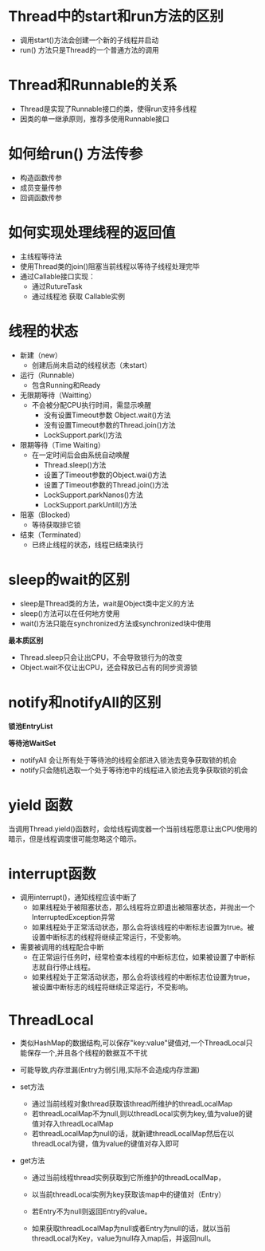 # Thread中的start和run方法的区别

* 调用start()方法会创建一个新的子线程并启动
* run() 方法只是Thread的一个普通方法的调用

# Thread和Runnable的关系

* Thread是实现了Runnable接口的类，使得run支持多线程
* 因类的单一继承原则，推荐多使用Runnable接口

# 如何给run() 方法传参

* 构造函数传参
* 成员变量传参
* 回调函数传参

# 如何实现处理线程的返回值

* 主线程等待法
* 使用Thread类的join()阻塞当前线程以等待子线程处理完毕
* 通过Callable接口实现：
  * 通过RutureTask 
  * 通过线程池 获取 Callable实例

# 线程的状态

* 新建（new） 
  * 创建后尚未启动的线程状态（未start）
* 运行（Runnable）
  * 包含Running和Ready
* 无限期等待（Waitting）
  * 不会被分配CPU执行时间，需显示唤醒
    * 没有设置Timeout参数 Object.wait()方法
    * 没有设置Timeout参数的Thread.join()方法
    * LockSupport.park()方法
* 限期等待（Time Waiting）
  * 在一定时间后会由系统自动唤醒
    * Thread.sleep()方法
    * 设置了Timeout参数的Object.wai()方法
    * 设置了Timeout参数的Thread.join()方法
    * LockSupport.parkNanos()方法
    * LockSupport.parkUntil()方法
* 阻塞（Blocked）
  * 等待获取排它锁
* 结束（Terminated）
  * 已终止线程的状态，线程已结束执行

# sleep的wait的区别

* sleep是Thread类的方法，wait是Object类中定义的方法
* sleep()方法可以在任何地方使用
* wait()方法只能在synchronized方法或synchronized块中使用

**最本质区别**

* Thread.sleep只会让出CPU，不会导致锁行为的改变
* Object.wait不仅让出CPU，还会释放已占有的同步资源锁

# notify和notifyAll的区别

**锁池EntryList**

**等待池WaitSet**

* notifyAll 会让所有处于等待池的线程全部进入锁池去竞争获取锁的机会
* notify只会随机选取一个处于等待池中的线程进入锁池去竞争获取锁的机会

# yield 函数

当调用Thread.yield()函数时，会给线程调度器一个当前线程愿意让出CPU使用的暗示，但是线程调度很可能忽略这个暗示。

# interrupt函数

* 调用interrupt()，通知线程应该中断了
  * 如果线程处于被阻塞状态，那么线程将立即退出被阻塞状态，并抛出一个InterruptedException异常
  * 如果线程处于正常活动状态，那么会将该线程的中断标志设置为true。被设置中断标志的线程将继续正常运行，不受影响。
* 需要被调用的线程配合中断
  * 在正常运行任务时，经常检查本线程的中断标志位，如果被设置了中断标志就自行停止线程。
  * 如果线程处于正常活动状态，那么会将该线程的中断标志位设置为true，被设置中断标志的线程将继续正常运行，不受影响。

# ThreadLocal

* 类似HashMap的数据结构,可以保存"key:value"键值对,一个ThreadLocal只能保存一个,并且各个线程的数据互不干扰

* 可能导致,内存泄漏(Entry为弱引用,实际不会造成内存泄漏)

* set方法

  * 通过当前线程对象thread获取该thread所维护的threadLocalMap
  * 若threadLocalMap不为null,则以threadLocal实例为key,值为value的键值对存入threadLocalMap
  * 若threadLocalMap为null的话，就新建threadLocalMap然后在以threadLocal为键，值为value的键值对存入即可

* get方法

  * 通过当前线程thread实例获取到它所维护的threadLocalMap，

  * 以当前threadLocal实例为key获取该map中的键值对（Entry）

  * 若Entry不为null则返回Entry的value。

  * 如果获取threadLocalMap为null或者Entry为null的话，就以当前threadLocal为Key，value为null存入map后，并返回null。

     

     

     

     

     



​     

​     

​     

​     

​     
